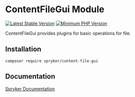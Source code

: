 # ContentFileGui Module
[![Latest Stable Version](https://poser.pugx.org/spryker/content-file-gui/v/stable.svg)](https://packagist.org/packages/spryker/content-file-gui)
[![Minimum PHP Version](https://img.shields.io/badge/php-%3E%3D%208.3-8892BF.svg)](https://php.net/)

ContentFileGui provides plugins for basic operations for file.

## Installation

```
composer require spryker/content-file-gui
```

## Documentation

[Spryker Documentation](https://docs.spryker.com)
